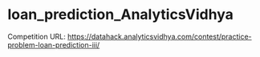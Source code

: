 # loan_prediction_AnalyticsVidhya
Competition URL: https://datahack.analyticsvidhya.com/contest/practice-problem-loan-prediction-iii/
